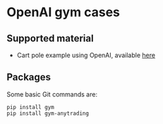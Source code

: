 # OpenAI gym cases

##  Supported material
- Cart pole example using OpenAI, available [here](https://www.datamachinist.com/reinforcement-learning/part-4-learning-to-use-openai-gym/)

## Packages
Some basic Git commands are:
```
pip install gym
pip install gym-anytrading
```
